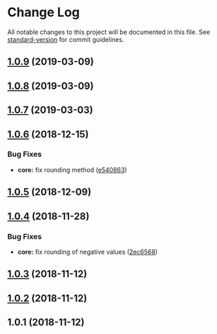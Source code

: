 # Change Log

All notable changes to this project will be documented in this file. See [standard-version](https://github.com/conventional-changelog/standard-version) for commit guidelines.

<a name="1.0.9"></a>
## [1.0.9](https://github.com/codeandcats/reliable-round/compare/v1.0.8...v1.0.9) (2019-03-09)



<a name="1.0.8"></a>
## [1.0.8](https://github.com/codeandcats/reliable-round/compare/v1.0.7...v1.0.8) (2019-03-09)



<a name="1.0.7"></a>
## [1.0.7](https://github.com/codeandcats/reliable-round/compare/v1.0.6...v1.0.7) (2019-03-03)



<a name="1.0.6"></a>
## [1.0.6](https://github.com/codeandcats/reliable-round/compare/v1.0.5...v1.0.6) (2018-12-15)


### Bug Fixes

* **core:** fix rounding method ([e540863](https://github.com/codeandcats/reliable-round/commit/e540863))



<a name="1.0.5"></a>
## [1.0.5](https://github.com/codeandcats/reliable-round/compare/v1.0.4...v1.0.5) (2018-12-09)



<a name="1.0.4"></a>
## [1.0.4](https://github.com/codeandcats/reliable-round/compare/v1.0.3...v1.0.4) (2018-11-28)


### Bug Fixes

* **core:** fix rounding of negative values ([2ec6568](https://github.com/codeandcats/reliable-round/commit/2ec6568))



<a name="1.0.3"></a>
## [1.0.3](https://github.com/codeandcats/reliable-round/compare/v1.0.2...v1.0.3) (2018-11-12)



<a name="1.0.2"></a>
## [1.0.2](https://github.com/codeandcats/reliable-round/compare/v1.0.1...v1.0.2) (2018-11-12)



<a name="1.0.1"></a>
## 1.0.1 (2018-11-12)
